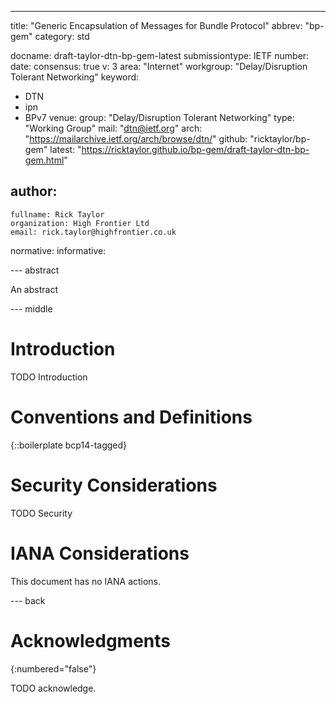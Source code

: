 ---
title: "Generic Encapsulation of Messages for Bundle Protocol"
abbrev: "bp-gem"
category: std

docname: draft-taylor-dtn-bp-gem-latest
submissiontype: IETF
number:
date:
consensus: true
v: 3
area: "Internet"
workgroup: "Delay/Disruption Tolerant Networking"
keyword:
 - DTN
 - ipn
 - BPv7
venue:
  group: "Delay/Disruption Tolerant Networking"
  type: "Working Group"
  mail: "dtn@ietf.org"
  arch: "https://mailarchive.ietf.org/arch/browse/dtn/"
  github: "ricktaylor/bp-gem"
  latest: "https://ricktaylor.github.io/bp-gem/draft-taylor-dtn-bp-gem.html"

author:
 -
    fullname: Rick Taylor
    organization: High Frontier Ltd
    email: rick.taylor@highfrontier.co.uk

normative:
informative:

--- abstract

An abstract

--- middle

# Introduction

TODO Introduction


# Conventions and Definitions

{::boilerplate bcp14-tagged}


# Security Considerations

TODO Security


# IANA Considerations

This document has no IANA actions.


--- back

# Acknowledgments
{:numbered="false"}

TODO acknowledge.
